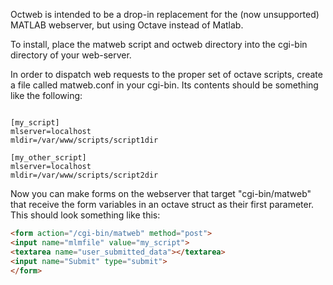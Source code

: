 Octweb is intended to be a drop-in replacement for the (now unsupported)
MATLAB webserver, but using Octave instead of Matlab.

To install, place the matweb script and octweb directory into the cgi-bin
directory of your web-server.

In order to dispatch web requests to the proper set of octave scripts,
create a file called matweb.conf in your cgi-bin. Its contents should be
something like the following:

```

[my_script]
mlserver=localhost
mldir=/var/www/scripts/script1dir

[my_other_script]
mlserver=localhost
mldir=/var/www/scripts/script2dir

```

Now you can make forms on the webserver that target "cgi-bin/matweb" that
receive the form variables in an octave struct as their first parameter.
This should look something like this:

```html
<form action="/cgi-bin/matweb" method="post">
<input name="mlmfile" value="my_script">
<textarea name="user_submitted_data"></textarea>
<input name="Submit" type="submit">
</form>
```
